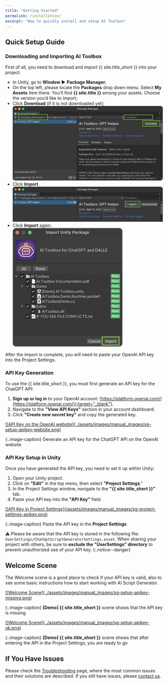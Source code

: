 ```yaml
---
title: "Getting Started"
permalink: /installation/
excerpt: "How to quickly install and setup AI Toolbox"
---
```


## Quick Setup Guide

<!--
<iframe width="560" height="315" src="https://www.youtube.com/embed/r0uKa10urQE" title="YouTube video player" frameborder="0" allow="accelerometer; autoplay; clipboard-write; encrypted-media; gyroscope; picture-in-picture" allowfullscreen></iframe>
-->

### Downloading and Importing AI Toolbox
First of all, you need to download and import {{ site.title_short }} into your project.

  * In Unity, go to **Window** ▶︎ **Package Manager**;
  * On the top left, please locate the **Packages** drop down menu. Select **My Assets** item there. You’ll find **{{ site.title }}** among your assets. Choose the version you’d like to import;
  * Click **Download** (if it is not downloaded yet);
  ![](../assets/images/manual_images/sg-package-manager-download.png)
  * Click **Import**.
  ![](../assets/images/manual_images/sg-package-manager-import.png)
  * Click **Import** again.
  ![](../assets/images/manual_images/sg-package-manager-import-again.png)

After the import is complete, you will need to paste your OpenAI API key into the Project Settings.

### API Key Generation
To use the {{ site.title_short }}, you must first generate an API key for the ChatGPT API:
1. **Sign up or log in** to your OpenAI account: [https://platform.openai.com/](https://platform.openai.com/){:target="_blank"}.
1. Navigate to the **"View API Keys"** section in your account dashboard.
1. Click **"Create new secret key"** and copy the generated key.

<a href="/assets/images/manual_images/sg-setup-apikey-website.png">
![API Key on the OpenAI website](../assets/images/manual_images/sg-setup-apikey-website.png)
</a>

{:.image-caption}
Generate an API key for the ChatGPT API on the OpenAI website

### API Key Setup in Unity
Once you have generated the API key, you need to set it up within Unity:
1. Open your Unity project.
1. Click on **"Edit"** in the top menu, then select **"Project Settings**."
1. In the Project Settings window, navigate to the **"{{ site.title_short }}"** tab.
1. Paste your API key into the **"API Key"** field.

<a href="/assets/images/manual_images/sg-project-settings-apikey.png">
![API Key in Project Settings](/assets/images/manual_images/sg-project-settings-apikey.png)
</a>

{:.image-caption}
Paste the API key in the **Project Settings**

⚠️ Please be aware that the API key is stored in the following file: `UserSettings/ChatGptScriptGeneratorSettings.asset`. When sharing your project with others, be sure to **exclude the "UserSettings" directory** to prevent unauthorized use of your API key.
{:.notice--danger}

## Welcome Scene

The Welcome scene is a good place to check if your API key is valid, also to see some basic instructions how to start working with AI Script Generator.

<a href="/assets/images/manual_images/sg-setup-apikey-missing.png">
![Welcome Scene](../assets/images/manual_images/sg-setup-apikey-missing.png)
</a>

{:.image-caption}
**[Demo] {{ site.title_short }}** scene shows that the API key is missing

<a href="/assets/images/manual_images/sg-setup-apikey-ok.png">
![Welcome Scene](../assets/images/manual_images/sg-setup-apikey-ok.png)
</a>

{:.image-caption}
**[Demo] {{ site.title_short }}** scene shows that after entering the API in the Project Settings, you are ready to go

<!--
The Quick Start scene scene works in all Render Pipelines: Built-in, URP and HDRP.
{:.notice--info}
-->

## If You Have Issues
Please check the [Troubleshooting](/troubleshooting/) page, where the most common issues and their solutions are described. If you still have issues, please [contact us](/contact-details/).

